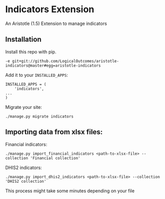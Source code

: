 # Indicators Extension
An Aristotle (1.5) Extension to manage indicators

## Installation

Install this repo with pip.
```
-e git+git://github.com/LogicalOutcomes/aristotle-indicators@master#egg=aristotle-indicators
```

Add it to your `INSTALLED_APPS`:

```
INSTALLED_APPS = (
    'indicators',
...
)
```

Migrate your site:

```
./manage.py migrate indicators
```

## Importing data from xlsx files:

Financial indicators:
```
./manage.py import_financial_indicators <path-to-xlsx-file> --collection 'Financial collection'
```

DHIS2 indicators:
```
./manage.py import_dhis2_indicators <path-to-xlsx-file> --collection 'DHIS2 collection'
```

This process might take some minutes depending on your file
